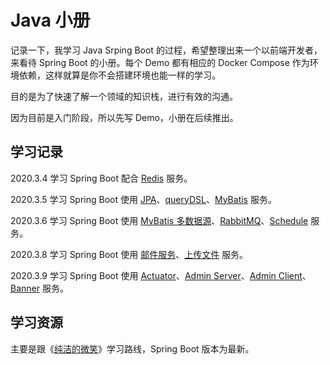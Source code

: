 # Java 小册

记录一下，我学习 Java Srping Boot 的过程，希望整理出来一个以前端开发者，来看待 Spring Boot 的小册。每个 Demo 都有相应的 Docker Compose 作为环境依赖，这样就算是你不会搭建环境也能一样的学习。

目的是为了快速了解一个领域的知识栈，进行有效的沟通。

因为目前是入门阶段，所以先写 Demo，小册在后续推出。

## 学习记录

2020.3.4 学习 Spring Boot 配合 [Redis](./source/spring-boot/redis/) 服务。  

2020.3.5 学习 Spring Boot 使用 [JPA](./source/spring-boot/jpa/)、[queryDSL](./source/spring-boot/querysdl/)、[MyBatis](./source/spring-boot/mybatis/) 服务。

2020.3.6 学习 Spring Boot 使用 [MyBatis 多数据源](./source/spring-boot/mybatis-multi/)、[RabbitMQ](./source/spring-boot/rabbitmq/)、[Schedule](./source/spring-boot/schedule) 服务。

2020.3.8 学习 Spring Boot 使用 [邮件服务](./source/spring-boot/email/)、[上传文件](./source/spring-boot/upload/) 服务。

2020.3.9 学习 Spring Boot 使用 [Actuator](./source/spring-boot/actuator/)、[Admin Server](./source/spring-boot/admin-serve/)、[Admin Client](./source/spring-boot/admin-client/)、[Banner](./source/spring-boot/banner/) 服务。

## 学习资源

主要是跟《[纯洁的微笑](http://www.ityouknow.com/spring-boot.html)》学习路线，Spring Boot 版本为最新。
